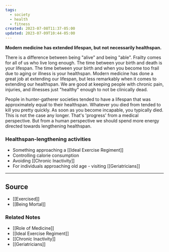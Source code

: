 ```yaml
---
tags:
  - society
  - health
  - fitness
created: 2023-07-08T11:37-05:00
updated: 2023-07-09T10:44-05:00
---
```

**Modern medicine has extended lifespan, but not necessarily healthspan.**

There is a difference between being "alive" and being "able". Frailty comes for all of us who live long enough. The time between your birth and death is your lifespan. The time between your birth and when you become too frail due to aging or illness is your healthspan. Modern medicine has done a great job at extending our lifespan, but less remarkably when it comes to extending our healthspan. We are good at keeping people with chronic pain, injuries, and illnesses just "healthy" enough to not be clinically dead. 

People in hunter-gatherer societies tended to have a lifespan that was approximately equal to their healthspan. Whatever you died from tended to kill you pretty quickly. As soon as you become incapable, you typically died. This is not the case any longer. That's 'progress' from a medical perspective. But from a human perspective we should spend more energy directed towards lengthening healthspan.

### Healthspan-lengthening activities

- Something approaching a [[Ideal Exercise Regiment]]
- Controlling calorie consumption
- Avoiding [[Chronic Inactivity]]
- For individuals approaching old age - visiting [[Geriatricians]]

---

## Source
- [[Exercised]]
- [[Being Mortal]]

### Related Notes
- [[Role of Medicine]] 
- [[Ideal Exercise Regiment]] 
- [[Chronic Inactivity]] 
- [[Geriatricians]]